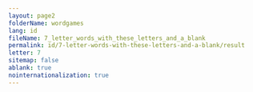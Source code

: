 ```yaml
---
layout: page2
folderName: wordgames
lang: id
fileName: 7_letter_words_with_these_letters_and_a_blank
permalink: id/7-letter-words-with-these-letters-and-a-blank/result
letter: 7
sitemap: false
ablank: true
nointernationalization: true
---
```

